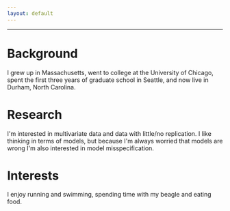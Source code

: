 ```yaml
---
layout: default
---
```



-------

# Background

I grew up in Massachusetts, went to college at the University of Chicago, spent the first three years of graduate school in Seattle, and now live in Durham, North Carolina.

# Research

I'm interested in multivariate data and data with little/no replication. I like thinking in terms of models, but because I'm always worried that models are wrong I'm also interested in model misspecification.

# Interests

I enjoy running and swimming, spending time with my beagle and eating food.
